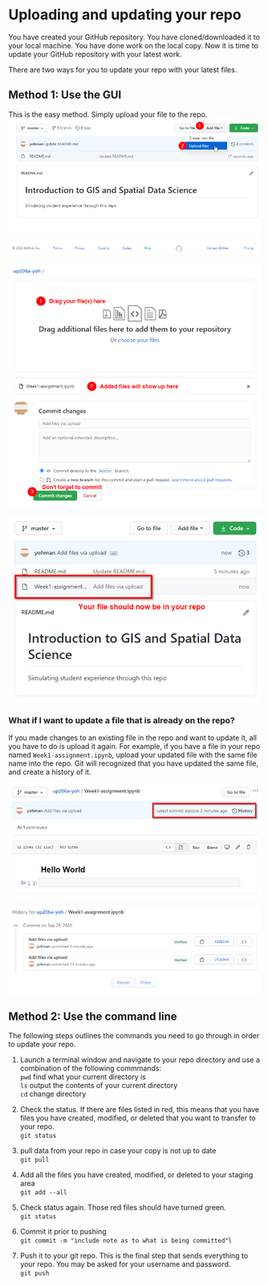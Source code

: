 # Uploading and updating your repo

You have created your GitHub repository. You have cloned/downloaded it to your local machine. You have done work on the local copy. Now it is time to update your GitHub repository with your latest work. 

There are two ways for you to update your repo with your latest files.

## Method 1: Use the GUI

This is the easy method. Simply upload your file to the repo.
<kbd><img src="images/git-upload.png"></kbd>

<kbd><img src="images/git-add-file.png"></kbd>

<kbd><img src="images/git-file-uploaded.png"></kbd>

### What if I want to update a file that is already on the repo?

If you made changes to an existing file in the repo and want to update it, all you have to do is upload it again. For example, if you have a file in your repo named `Week1-assignment.ipynb`, upload your updated file with the same file name into the repo. Git will recognized that you have updated the same file, and create a history of it.

<kbd><img src="images/git-history.png"></kbd>

<kbd><img src="images/git-history2.png"></kbd>


## Method 2: Use the command line

The following steps outlines the commands you need to go through in order to update your repo.

1. Launch a terminal window and navigate to your repo directory and use a combination of the following commmands:\
`pwd` find what your current directory is\
`ls` output the contents of your current directory\
`cd` change directory

1. Check the status. If there are files listed in red, this means that you have files you have created, modified, or deleted that you want to transfer to your repo.\
`git status`

1. pull data from your repo in case your copy is not up to date\
```git pull```

1. Add all the files you have created, modified, or deleted to your staging area\
`git add --all`

1. Check status again. Those red files should have turned green.\
```git status```

1. Commit it prior to pushing\
`git commit -m "include note as to what is being committed"`\

1. Push it to your git repo. This is the final step that sends everything to your repo. You may be asked for your username and password.\
`git push`
